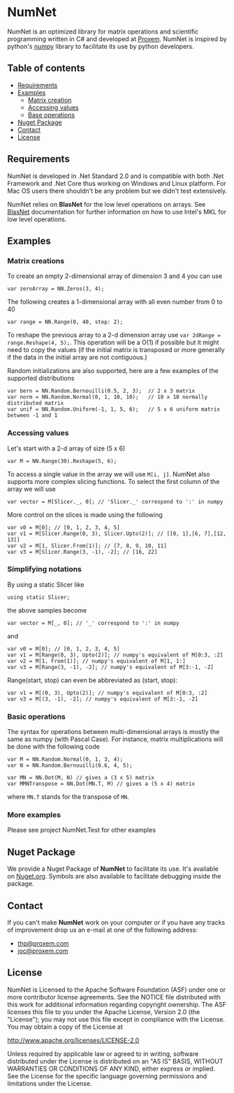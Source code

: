 # NumNet
NumNet is an optimized library for matrix operations and scientific programming written in C\# and developed at [Proxem](https://proxem.com).
NumNet is inspired by python's [numpy](http://www.numpy.org/) library to facilitate its use by python developers.

## Table of contents

* [Requirements](#requirements)
* [Examples](#examples)
   * [Matrix creation](#vector-creation)
   * [Accessing values](accessing-values) 
   * [Base operations](#base-operations)   
* [Nuget Package](#nuget-package)
* [Contact](#contact) 
* [License](#license)

## Requirements

NumNet is developed in .Net Standard 2.0 and is compatible with both .Net Framework and .Net Core thus working on Windows and Linux platform.
For Mac OS users there shouldn't be any problem but we didn't test extensively. 

NumNet relies on **BlasNet** for the low level operations on arrays.
See [BlasNet](https://github.com/Proxem/BlasNet) documentation for further information on how to use Intel's MKL for low level operations.

## Examples

### Matrix creations

To create an empty 2-dimensional array of dimension 3 and 4 you can use 

```
var zeroArray = NN.Zeros(3, 4);
```

The following creates a 1-dimensional array with all even number from 0 to 40

```
var range = NN.Range(0, 40, step: 2);
```

To reshape the previous array to a 2-d dimension array use `var 2dRange = range.Reshape(4, 5);`.
This operation will be a O(1) if possible but it might need to copy the values 
(if the initial matrix is transposed or more generally if the data in the initial array are not contiguous.)

Random initializations are also supported, here are a few examples of the supported distributions

```
var bern = NN.Random.Bernouilli(0.5, 2, 3);  // 2 x 3 matrix
var norm = NN.Random.Normal(0, 1, 10, 10);   // 10 x 10 normally distributed matrix
var unif = NN.Random.Uniform(-1, 1, 5, 6);   // 5 x 6 uniform matrix between -1 and 1
```

### Accessing values

Let's start with a 2-d array of size (5 x 6)
```
var M = NN.Range(30).Reshape(5, 6);
```

To access a single value in the array we will use `M[i, j]`. 
NumNet also supports more complex slicing functions.
To select the first column of the array we will use

```
var vector = M[Slicer._, 0]; // 'Slicer._' correspond to ':' in numpy
```

More control on the slices is made using the following

```
var v0 = M[0]; // [0, 1, 2, 3, 4, 5]
var v1 = M[Slicer.Range(0, 3), Slicer.Upto(2)]; // [[0, 1],[6, 7],[12, 13]]
var v2 = M[1, Slicer.From(1)]; // [7, 8, 9, 10, 11]
var v3 = M[Slicer.Range(3, -1), -2]; // [16, 22]
```

### Simplifying notations

By using a static Slicer like

```
using static Slicer;
```

the above samples become

```
var vector = M[_, 0]; // '_' correspond to ':' in numpy
```

and

```
var v0 = M[0]; // [0, 1, 2, 3, 4, 5]
var v1 = M[Range(0, 3), Upto(2)]; // numpy's equivalent of M[0:3, :2]
var v2 = M[1, From(1)]; // numpy's equivalent of M[1, 1:]
var v3 = M[Range(3, -1), -2]; // numpy's equivalent of M[3:-1, -2]
```

Range(start, stop) can even be abbreviated as (start, stop):

```
var v1 = M[(0, 3), Upto(2)]; // numpy's equivalent of M[0:3, :2]
var v3 = M[(3, -1), -2]; // numpy's equivalent of M[3:-1, -2]
```

### Basic operations

The syntax for operations between multi-dimensional arrays is mostly the same as numpy (with Pascal Case).
For instance, matrix multiplications will be done with the following code

```
var M = NN.Random.Normal(0, 1, 3, 4);
var N = NN.Random.Bernouilli(0.6, 4, 5);

var MN = NN.Dot(M, N) // gives a (3 x 5) matrix
var MMNTranspose = NN.Dot(MN.T, M) // gives a (5 x 4) matrix
```

where `MN.T` stands for the transpose of `MN`.

### More examples

Please see project NumNet.Test for other examples

## Nuget Package

We provide a Nuget Package of **NumNet** to facilitate its use. It's available on [Nuget.org](https://www.nuget.org/packages/Proxem.NumNet/). 
Symbols are also available to facilitate debugging inside the package.

## Contact

If you can't make **NumNet** work on your computer or if you have any tracks of improvement drop us an e-mail at one of the following address:
- thp@proxem.com
- joc@proxem.com

## License

NumNet is Licensed to the Apache Software Foundation (ASF) under one or more contributor license agreements.
See the NOTICE file distributed with this work for additional information regarding copyright ownership.
The ASF licenses this file to you under the Apache License, Version 2.0 (the "License"); you may not use this file except in compliance with the License.
You may obtain a copy of the License at

http://www.apache.org/licenses/LICENSE-2.0

Unless required by applicable law or agreed to in writing, software distributed under the License is distributed on an "AS IS" BASIS, WITHOUT WARRANTIES OR CONDITIONS OF ANY KIND, either express or implied.
See the License for the specific language governing permissions and limitations under the License.

